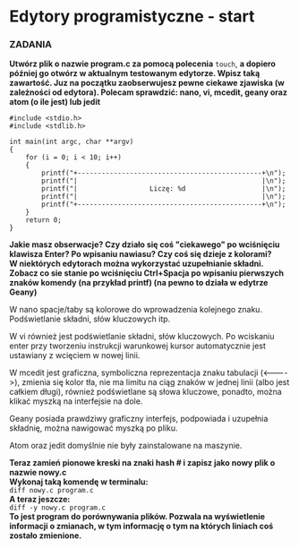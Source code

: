 # Edytory programistyczne - start

### ZADANIA

**Utwórz plik o nazwie program.c za pomocą polecenia** `touch`, **a dopiero później go otwórz w aktualnym testowanym edytorze. Wpisz taką zawartość. Juz na początku zaobserwujesz pewne ciekawe zjawiska (w zależności od edytora). Polecam sprawdzić: nano, vi, mcedit, geany oraz atom (o ile jest) lub jedit**
```
#include <stdio.h>
#include <stdlib.h>

int main(int argc, char **argv)
{
	for (i = 0; i < 10; i++)
	{
		printf("+----------------------------------------------+\n");
		printf("|                                              |\n");
		printf("|                  Liczę: %d                   |\n");
		printf("|                                              |\n");
		printf("+----------------------------------------------+\n");
	}
	return 0;
}
```
**Jakie masz obserwacje? Czy działo się coś "ciekawego" po wciśnięciu klawisza Enter? Po wpisaniu nawiasu? Czy coś się dzieje z kolorami?**  
**W niektórych edytorach można wykorzystać uzupełnianie składni. Zobacz co sie stanie po wciśnięciu Ctrl+Spacja po wpisaniu pierwszych znaków komendy (na przykład printf) (na pewno to działa w edytrze Geany)**

W nano spacje/taby są kolorowe do wprowadzenia kolejnego znaku. Podświetlanie składni, słów kluczowych itp.

W vi również jest podświetlanie składni, słów kluczowych. Po wciskaniu enter przy tworzeniu instrukcji warunkowej kursor automatycznie jest ustawiany z wcięciem w nowej linii.

W mcedit jest graficzna, symboliczna reprezentacja znaku tabulacji (<---->), zmienia się kolor tła, nie ma limitu na ciąg znaków w jednej linii (albo jest całkiem długi), również podświetlane są słowa kluczowe, ponadto, można klikać myszką na interfejsie na dole.

Geany posiada prawdziwy graficzny interfejs, podpowiada i uzupełnia składnię, można nawigować myszką po pliku.

Atom oraz jedit domyślnie nie były zainstalowane na maszynie.

**Teraz zamień pionowe kreski na znaki hash # i zapisz jako nowy plik o nazwie nowy.c**  
**Wykonaj taką komendę w terminalu:**  
`diff nowy.c program.c`  
**A teraz jeszcze:**  
`diff -y nowy.c program.c`  
**To jest program do porównywania plików. Pozwala na wyświetlenie informacji o zmianach, w tym informację o tym na których liniach coś zostało zmienione.**


